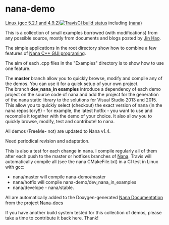 # nana-demo
[Linux (gcc 5.2.1 and 4.9.2)![TravisCI build status](https://travis-ci.org/qPCR4vir/nana-demo.svg)](https://travis-ci.org/qPCR4vir/nana-demo)  including [(nana)](https://github.com/qPCR4vir/nana)

This is a collection of small examples borrowed (with modifications) from any possible source, mostly from documents and blogs posted by [Jin Hao](https://github.com/cnjinhao).  

The simple applications in the root directory show how to combine a few features of [Nana C++ GUI programing](https://github.com/cnjinhao/nana).  

The aim of each .cpp files in the "Examples" directory is to show how to use one feature.  

The __master__ branch allow you to quickly browse, modify and compile any of the demos. You can use it for a quick setup of your own project.  
The branch __dev_nana_in examples__ introduce a dependency of each demo project on the source code of nana and add the project for the generation of the nana static library to the solutions for Visual Studio 2013 and 2015. This allow you to quickly select (checkout) the exact version of nana (in the nana repository!!) - for example, the latest hotfix - you want to use and recompile it together with the demo of your choice. It also allow you to quickly browse, modify, test and contribute! to nana.

All demos (FreeMe- not) are updated to Nana v1.4.  

Need periodical revision and adaptation.  

This is also a test for each change in nana. I compile regularly all of them after each push to the master or hotfixes branches of [Nana](https://github.com/cnjinhao/nana). Travis will automatically compile all (see the nana CMakeFile.txt) in a CI test in Linux with gcc:

 + nana/master will compile nana-demo/master 
 + nana/hotfix will compile nana-demo/dev_nana_in_examples  
 + nana/develope  - nana/stable.

All are automatically added to the Doxygen-generated [Nana Documentation](http://qpcr4vir.github.io/nana-doxy/html/index.html) from the project [Nana-docs](https://github.com/qPCR4vir/nana-docs)

If you have another build system tested for this collection of demos, please take a time to contribute it back here. Thank!
